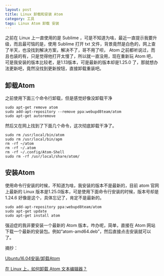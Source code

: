 ```yaml
---
layout: post
title: Linux 卸载和安装 Atom
category: 工具
tags: Linux Atom 卸载 安装
---
```


<!-- * content -->
<!-- {:toc} -->

之前在 Linux 上一直使用的是 Sublime ，可是不知道为啥，最近一直提示我要升级，而且最可恼的是，使用 Sublime 打开 txt 文件，背景竟然是白色的，网上查了半天，也没找到解决方案，解决不了，哥不用了呗， Atom 之前都听说过，而且也装的有，只是觉得他打开太慢了，所以就一直没用，现在重新玩 Atom 吧，可是我安装的版本比较老，是1.13版本，可是最新的版本却是1.25.0 了，那就想办法更新吧，竟然没找到更新按钮，直接卸载重装吧。

## 卸载Atom
之前使用下面三个命令行卸载，但是感觉好像没卸载干净
```
sudo apt-get remove atom
sudo add-apt-repository --remove ppa:webupd8team/atom
sudo apt-get autoremove
```

然后又在网上找到了下面几个命令，这次彻底卸载干净了。
```
sudo rm /usr/local/bin/atom
sudo rm /usr/local/bin/apm
rm -rf ~/atom
rm -rf ~/.atom
rm -rf ~/.config/Atom-Shell
sudo rm -rf /usr/local/share/atom/

```
## 安装Atom

使用命令行安装的时候，不知道为啥，我安装的版本不是最新的，目前 atom 官网上最新的 Linux 版本是1.25.0版本，可是使用下面命令行安装的时候，版本号却是 1.24.6 好像是这个，具体忘记了，肯定不是最新的。

```
sudo add-apt-repository ppa:webupd8team/atom  
sudo apt-get update  
sudo apt-get install atom  
```
强迫症的我非要安装一个最新的 Atom 版本，咋办呢，简单，直接在 Atom 网站下载一个最新的安装包。例如“atom-amd64.deb”，然后直接点击安装就可以了。

摘抄：

[Ubuntu16.04安装/卸载Atom](http://blog.csdn.net/bleachswh/article/details/51684821)

[在 Linux 上，如何卸载 Atom 文本编辑器？](https://ask.helplib.com/atom-editor/post_1052428)
